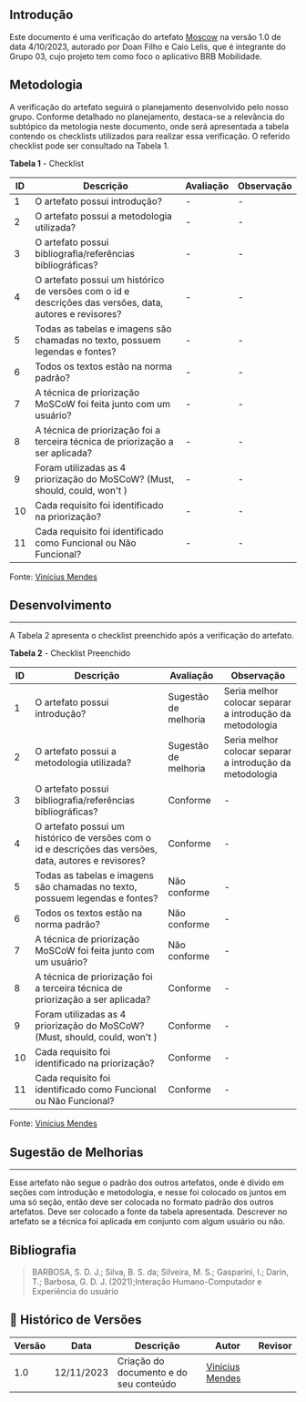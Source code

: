 ## Introdução
Este documento é uma verificação do artefato [Moscow](https://requisitos-de-software.github.io/2023.2-BRBMobilidade/Elicita%C3%A7%C3%A3o/prioriza%C3%A7%C3%A3o%20de%20requisitos/MoSCoW/) na versão 1.0 de data 4/10/2023, autorado por Doan Filho e Caio Lelis, que é integrante do Grupo 03, cujo projeto tem como foco o aplicativo BRB Mobilidade.

## Metodologia
A verificação do artefato seguirá o planejamento desenvolvido pelo nosso grupo. Conforme detalhado no planejamento, destaca-se a relevância do subtópico da metologia neste documento, onde será apresentada a tabela contendo os checklists utilizados para realizar essa verificação. O referido checklist pode ser consultado na Tabela 1.

**Tabela 1** - Checklist

| **ID** | **Descrição** | **Avaliação** | **Observação** |
|---|------------|------------|-------------|
| 1 | O artefato possui introdução? | - | - |
| 2 | O artefato possui a metodologia utilizada? | - | -|
| 3 | O artefato possui bibliografia/referências bibliográficas? | - | - |
| 4 | O artefato possui um histórico de versões com o id e descrições das versões, data, autores e revisores? | - | - |
| 5 | Todas as tabelas e imagens são chamadas no texto, possuem legendas e fontes?|-|-|
| 6 | Todos os textos estão na norma padrão? | - | - |
| 7 | A técnica de priorização MoSCoW foi feita junto com um usuário? | - | - |
| 8 | A técnica de priorização foi a terceira técnica de priorização a ser aplicada? | - | - |
| 9 | Foram utilizadas as 4 priorização do MoSCoW? (Must, should, could, won't ) | - | - |
| 10 | Cada requisito foi identificado na priorização? | - | - |
| 11 | Cada requisito foi identificado como Funcional ou Não Funcional? | - | - |
Fonte: [Vinícius Mendes](https://github.com/yabamiah)
## Desenvolvimento
---
A Tabela 2 apresenta o checklist preenchido após a verificação do artefato.

**Tabela 2** - Checklist Preenchido

| **ID** | **Descrição** | **Avaliação** | **Observação** |
|---|------------|------------|-------------|
| 1 | O artefato possui introdução? | Sugestão de melhoria | Seria melhor colocar separar a introdução da metodologia|
| 2 | O artefato possui a metodologia utilizada? | Sugestão de melhoria | Seria melhor colocar separar a introdução da metodologia|
| 3 | O artefato possui bibliografia/referências bibliográficas? | Conforme | - |
| 4 | O artefato possui um histórico de versões com o id e descrições das versões, data, autores e revisores? | Conforme | - |
| 5 | Todas as tabelas e imagens são chamadas no texto, possuem legendas e fontes?|Não conforme|-|
| 6 | Todos os textos estão na norma padrão? | Não conforme | - |
| 7 | A técnica de priorização MoSCoW foi feita junto com um usuário? | Não conforme | - |
| 8 | A técnica de priorização foi a terceira técnica de priorização a ser aplicada? | Conforme | - |
| 9 | Foram utilizadas as 4 priorização do MoSCoW? (Must, should, could, won't ) | Conforme | - |
| 10 | Cada requisito foi identificado na priorização? | Conforme | - |
| 11 | Cada requisito foi identificado como Funcional ou Não Funcional? | Conforme | - |
Fonte: [Vinícius Mendes](https://github.com/yabamiah)

## Sugestão de Melhorias
---
Esse artefato não segue o padrão dos outros artefatos, onde é divido em seções com introdução e metodologia, e nesse foi colocado os juntos em uma só seção, então deve ser colocada no formato padrão dos outros artefatos. Deve ser colocado a fonte da tabela apresentada. Descrever no artefato se a técnica foi aplicada em conjunto com algum usuário ou não.

## Bibliografia

> BARBOSA, S. D. J.; Silva, B. S. da; Silveira, M. S.; Gasparini, I.; Darin, T.; Barbosa, G. D. J. (2021);Interação Humano-Computador e Experiência do usuário

## 📑 Histórico de Versões

| Versão | Data | Descrição | Autor | Revisor |
|--------|------|------------|------|---------|
| 1.0 | 12/11/2023 | Criação do documento e do seu conteúdo |  [Vinícius Mendes](https://github.com/yabamiah) | | 

